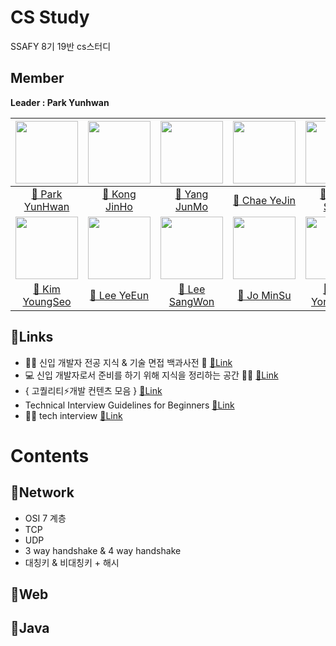 # CS Study
SSAFY 8기 19반 cs스터디

## Member
**Leader : Park Yunhwan**

| [<img src="https://avatars.githubusercontent.com/u/47595515?s=40&v=4" width="100">](https://github.com/SadoRuin) | [<img src="https://avatars.githubusercontent.com/u/62232531?v=4" width="100">](https://github.com/wlsgh7608) | [<img src="https://avatars.githubusercontent.com/u/55372995?v=4" width="100">](https://github.com/devjunmo) |    [<img src="https://avatars.githubusercontent.com/u/45252618?v=4" width="100">](https://github.com/yejin013)    |   [<img src="https://avatars.githubusercontent.com/u/43868550?v=4" width="100">](https://github.com/KangSuzy)   |
|:----------------------------------------------------------------------------------------------------------------:|:------------------------------------------------------------------------------------------------------------:|:-----------------------------------------------------------------------------------------------------------:|:-----------------------------------------------------------------------------------------------------------------:|:---------------------------------------------------------------------------------------------------------------:|
|                             [📖 Park YunHwan](https://github.com/SadoRuin/cs-study)                              |           [📖 Kong JinHo](https://meadow-pram-047.notion.site/cs-8ea8d7f0d60c4a7890093edcb2e29a1d)           |             [📖 Yang JunMo](https://github.com/devjunmo/TIL/blob/main/CS_Study/csStudyWiki.md)              | [📖 Chae YeJin](https://yj-ssafy.notion.site/a95bc74fa67045e794c699f1e0d810cc?v=fdc25f92a7aa4b3486823d454de24ef5) |                                [📖 Kang SooJi](https://github.com/KangSuzy/TIL)                                 |
|    [<img src="https://avatars.githubusercontent.com/u/80434024?v=4" width="100">](https://github.com/koy4648)    | [<img src="https://avatars.githubusercontent.com/u/103018534?v=4" width="100">](https://github.com/Dodamon)  | [<img src="https://avatars.githubusercontent.com/u/55802893?v=4" width="100">](https://github.com/nowgnas)  |   [<img src="https://avatars.githubusercontent.com/u/77291496?v=4" width="100">](https://github.com/minsu1020)    | [<img src="https://avatars.githubusercontent.com/u/46861704?v=4" width="100"/>](https://github.com/YunYongWoon) |
|   [📖 Kim YoungSeo](https://www.notion.so/bf9963d8c0b44ac2a16649a76bad646b?v=1f2527e7fcc74d06a5cdeb39e3c87c64)   |  [📖 Lee YeEun](https://chlorinated-koi-491.notion.site/Computer-science-beffd78d679242a18e40e59cfc7c4205)   |                            [📖 Lee SangWon](https://github.com/nowgnas/CS-Study)                            |              [📖 Jo MinSu](https://charm-ocelot-88c.notion.site/CS-9b9a452599234b419afbbd803dd40c34)              |                                 [📖 Yun YongWoon](https://velog.io/@yuyun0124)                                  |

## 🔗Links
- 👶🏻 신입 개발자 전공 지식 & 기술 면접 백과사전 📖  [🔗Link](https://github.com/gyoogle/tech-interview-for-developer)  
- 💻 신입 개발자로서 준비를 하기 위해 지식을 정리하는 공간 👨‍💻 [🔗Link](https://github.com/WooVictory/Ready-For-Tech-Interview)  
- { 고퀄리티⚡개발 컨텐츠 모음 } [🔗Link](https://github.com/Integerous/goQuality-dev-contents)  
- Technical Interview Guidelines for Beginners [🔗Link](https://github.com/JaeYeopHan/Interview_Question_for_Beginner)
- 📢🙍 tech interview [🔗Link](https://github.com/WeareSoft/tech-interview)

# Contents
## 📌Network
- OSI 7 계층
- TCP
- UDP
- 3 way handshake & 4 way handshake
- 대칭키 & 비대칭키 + 해시

## 📌Web
## 📌Java
 